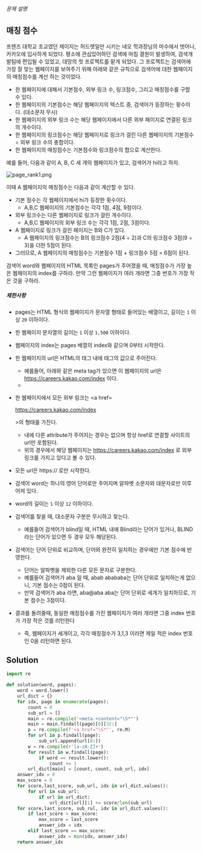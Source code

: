 ###### 문제 설명

## 매칭 점수

프렌즈 대학교 조교였던 제이지는 허드렛일만 시키는 네오 학과장님의 마수에서 벗어나, 카카오에 입사하게 되었다.
평소에 관심있어하던 검색에 마침 결원이 발생하여, 검색개발팀에 편입될 수 있었고, 대망의 첫 프로젝트를 맡게 되었다.
그 프로젝트는 검색어에 가장 잘 맞는 웹페이지를 보여주기 위해 아래와 같은 규칙으로 검색어에 대한 웹페이지의 매칭점수를 계산 하는 것이었다.

- 한 웹페이지에 대해서 기본점수, 외부 링크 수, 링크점수, 그리고 매칭점수를 구할 수 있다.
- 한 웹페이지의 기본점수는 해당 웹페이지의 텍스트 중, 검색어가 등장하는 횟수이다. (대소문자 무시)
- 한 웹페이지의 외부 링크 수는 해당 웹페이지에서 다른 외부 페이지로 연결된 링크의 개수이다.
- 한 웹페이지의 링크점수는 해당 웹페이지로 링크가 걸린 다른 웹페이지의 기본점수 ÷ 외부 링크 수의 총합이다.
- 한 웹페이지의 매칭점수는 기본점수와 링크점수의 합으로 계산한다.

예를 들어, 다음과 같이 A, B, C 세 개의 웹페이지가 있고, 검색어가 hi라고 하자.

![page_rank1.png](https://grepp-programmers.s3.amazonaws.com/files/production/48a36ec7fa/243a621b-f823-4ccd-99f1-2d8d3e14050d.jpg)

이때 A 웹페이지의 매칭점수는 다음과 같이 계산할 수 있다.

- 기본 점수는 각 웹페이지에서 hi가 등장한 횟수이다.
  - A,B,C 웹페이지의 기본점수는 각각 1점, 4점, 9점이다.
- 외부 링크수는 다른 웹페이지로 링크가 걸린 개수이다.
  - A,B,C 웹페이지의 외부 링크 수는 각각 1점, 2점, 3점이다.
- A 웹페이지로 링크가 걸린 페이지는 B와 C가 있다.
  - A 웹페이지의 링크점수는 B의 링크점수 2점(4 ÷ 2)과 C의 링크점수 3점(9 ÷ 3)을 더한 5점이 된다.
- 그러므로, A 웹페이지의 매칭점수는 기본점수 1점 + 링크점수 5점 = 6점이 된다.

검색어 word와 웹페이지의 HTML 목록인 pages가 주어졌을 때, 매칭점수가 가장 높은 웹페이지의 index를 구하라. 만약 그런 웹페이지가 여러 개라면 그중 번호가 가장 작은 것을 구하라.

##### 제한사항

- pages는 HTML 형식의 웹페이지가 문자열 형태로 들어있는 배열이고, 길이는 `1` 이상 `20` 이하이다.

- 한 웹페이지 문자열의 길이는 `1` 이상 `1,500` 이하이다.

- 웹페이지의 index는 pages 배열의 index와 같으며 0부터 시작한다.

- 한 웹페이지의 url은 HTML의 <head> 태그 내에 <meta> 태그의 값으로 주어진다.

  - 예를들어, 아래와 같은 meta tag가 있으면 이 웹페이지의 url은 https://careers.kakao.com/index 이다.
  - <meta property=og:url content=https://careers.kakao.com/index />

- 한 웹페이지에서 모든 외부 링크는 <a href=

  https://careers.kakao.com/index

  \>의 형태를 가진다.

  - <a> 내에 다른 attribute가 주어지는 경우는 없으며 항상 href로 연결할 사이트의 url만 포함된다.
  - 위의 경우에서 해당 웹페이지는 https://careers.kakao.com/index 로 외부링크를 가지고 있다고 볼 수 있다.

- 모든 url은 https:// 로만 시작한다.

- 검색어 word는 하나의 영어 단어로만 주어지며 알파벳 소문자와 대문자로만 이루어져 있다.

- word의 길이는 `1` 이상 `12` 이하이다.

- 검색어를 찾을 때, 대소문자 구분은 무시하고 찾는다.

  - 예를들어 검색어가 blind일 때, HTML 내에 Blind라는 단어가 있거나, BLIND라는 단어가 있으면 두 경우 모두 해당된다.

- 검색어는 단어 단위로 비교하며, 단어와 완전히 일치하는 경우에만 기본 점수에 반영한다.

  - 단어는 알파벳을 제외한 다른 모든 문자로 구분한다.
  - 예를들어 검색어가 aba 일 때, abab abababa는 단어 단위로 일치하는게 없으니, 기본 점수는 0점이 된다.
  - 만약 검색어가 aba 라면, aba@aba aba는 단어 단위로 세개가 일치하므로, 기본 점수는 3점이다.

- 결과를 돌려줄때, 동일한 매칭점수를 가진 웹페이지가 여러 개라면 그중 index 번호가 가장 작은 것를 리턴한다

  - 즉, 웹페이지가 세개이고, 각각 매칭점수가 3,1,3 이라면 제일 적은 index 번호인 0을 리턴하면 된다.

## Solution

```python
import re           

def solution(word, pages):
    word = word.lower()
    url_dict = {}
    for idx, page in enumerate(pages):
        count = 0
        sub_url = []
        main = re.compile('<meta.+content="\S*"')
        main = main.findall(page)[0][32:]
        p = re.compile(f'<a href="\S*"', re.M)
        for url in p.findall(page):
            sub_url.append(url[8:])
        w = re.compile(r'[a-zA-Z]+')
        for result in w.findall(page):
            if word == result.lower():
                count += 1
        url_dict[main] = [count, count, sub_url, idx]
    answer_idx = 0
    max_score = 0
    for score,last_score, sub_url, idx in url_dict.values():
        for url in sub_url:
            if url in url_dict:
                url_dict[url][1] += score/len(sub_url)
    for score,last_score, sub_rul, idx in url_dict.values():
        if last_score > max_score:
            max_score = last_score
            answer_idx = idx
        elif last_score == max_score:
            answer_idx = min(idx, answer_idx)
    return answer_idx
```

